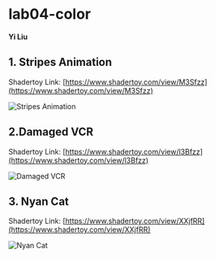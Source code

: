 # lab04-color
**Yi Liu**

## 1. Stripes Animation
Shadertoy Link: [https://www.shadertoy.com/view/M3Sfzz](https://www.shadertoy.com/view/M3Sfzz)

![Stripes Animation](https://raw.githubusercontent.com/yiliu1237/lab04-color/main/stripe.gif)

## 2.Damaged VCR 
Shadertoy Link: [https://www.shadertoy.com/view/l3Bfzz](https://www.shadertoy.com/view/l3Bfzz) 

![Damaged VCR](https://raw.githubusercontent.com/yiliu1237/lab04-color/main/glitch.gif)


## 3. Nyan Cat
Shadertoy Link: [https://www.shadertoy.com/view/XXjfRR](https://www.shadertoy.com/view/XXjfRR)

![Nyan Cat](https://raw.githubusercontent.com/yiliu1237/lab04-color/main/cat.gif)